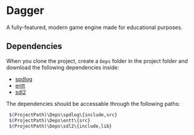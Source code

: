 # Dagger

A fully-featured, modern game engine made for educational purposes.

## Dependencies

When you clone the project, create a `Deps` folder in the project folder and download the following dependencies inside:

- [spdlog](https://github.com/gabime/spdlog)
- [entt](https://github.com/skypjack/entt/tree/master/src/entt)
- [sdl2](https://www.libsdl.org/)

The dependencies should be accessable through the following paths:

```bash
 $(ProjectPath)\Deps\spdlog\{include,src}
 $(ProjectPath)\Deps\entt\{src}
 $(ProjectPath)\Deps\sdl2\{include,lib} 
```
